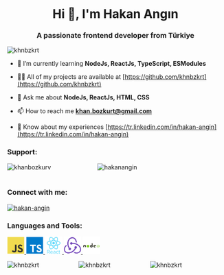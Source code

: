 <h1 align="center">Hi 👋, I'm Hakan Angın</h1>
<h3 align="center">A passionate frontend developer from Türkiye</h3>

<p align="left"> <img src="https://komarev.com/ghpvc/?username=khnbzkrt&label=Profile%20views&color=0e75b6&style=flat" alt="khnbzkrt" /> </p>

- 🌱 I’m currently learning **NodeJs, ReactJs, TypeScript, ESModules**

- 👨‍💻 All of my projects are available at [https://github.com/khnbzkrt](https://github.com/khnbzkrt)

- 💬 Ask me about **NodeJs, ReactJs, HTML, CSS**

- 📫 How to reach me **khan.bozkurt@gmail.com**

- 📄 Know about my experiences [https://tr.linkedin.com/in/hakan-angin](https://tr.linkedin.com/in/hakan-angin)

<h3 align="left">Support:</h3>
<p>
    <a href="https://www.buymeacoffee.com/khanbozkurv"> <img align="left" src="https://cdn.buymeacoffee.com/buttons/v2/default-yellow.png" height="50" width="210" alt="khanbozkurv" /></a>
    <a href="https://ko-fi.com/hakanangin"> <img align="left" src="https://cdn.ko-fi.com/cdn/kofi3.png?v=3" height="50" width="210" alt="hakanangin" /></a>
</p>
<br/>
<br/>

<h3 align="left">Connect with me:</h3>
<p align="left">
    <a href="https://linkedin.com/in/hakan-angin" target="blank">
        <img align="center" src="https://raw.githubusercontent.com/rahuldkjain/github-profile-readme-generator/master/src/images/icons/Social/linked-in-alt.svg" alt="hakan-angin" height="30" width="40" />
    </a>
</p>

<h3 align="left">Languages and Tools:</h3>
<p align="left">
    <a href="https://developer.mozilla.org/en-US/docs/Web/JavaScript" target="_blank" rel="noreferrer">
        <img src="https://raw.githubusercontent.com/devicons/devicon/master/icons/javascript/javascript-original.svg" alt="javascript" width="40" height="40" />
    </a>
    <a href="https://www.typescriptlang.org/" target="_blank" rel="noreferrer"> <img src="https://raw.githubusercontent.com/devicons/devicon/master/icons/typescript/typescript-original.svg" alt="typescript" width="40" height="40" /> </a>
    <a href="https://reactjs.org/" target="_blank" rel="noreferrer"> <img src="https://raw.githubusercontent.com/devicons/devicon/master/icons/react/react-original-wordmark.svg" alt="react" width="40" height="40" /> </a>
    <a href="https://redux.js.org" target="_blank" rel="noreferrer"> <img src="https://raw.githubusercontent.com/devicons/devicon/master/icons/redux/redux-original.svg" alt="redux" width="40" height="40" /> </a>
    <a href="https://nodejs.org" target="_blank" rel="noreferrer"> <img src="https://raw.githubusercontent.com/devicons/devicon/master/icons/nodejs/nodejs-original-wordmark.svg" alt="nodejs" width="40" height="40" /> </a>
</p>

<p>
    <img align="left" width="33%" style="padding-right:0px" src="https://github-readme-stats.vercel.app/api/top-langs?username=khnbzkrt&show_icons=true&locale=en&layout=compact" alt="khnbzkrt" />   
    <img align="left" width="33%" style="padding-right:0px" src="https://github-readme-streak-stats.herokuapp.com/?user=khnbzkrt&" alt="khnbzkrt" />
    <img align="left" width="33%" style="padding-right:0px" src="https://github-readme-stats.vercel.app/api?username=khnbzkrt&show_icons=true&locale=en" alt="khnbzkrt" />
</p>
